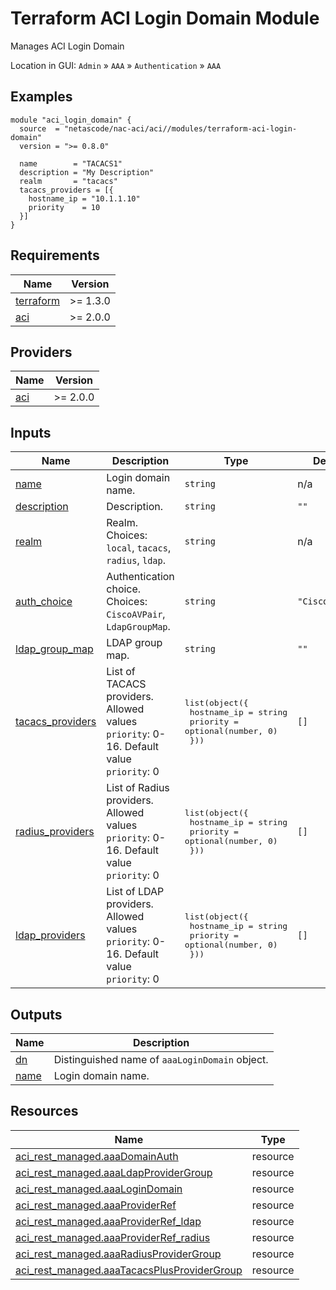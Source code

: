 <!-- BEGIN_TF_DOCS -->
# Terraform ACI Login Domain Module

Manages ACI Login Domain

Location in GUI:
`Admin` » `AAA` » `Authentication` » `AAA`

## Examples

```hcl
module "aci_login_domain" {
  source  = "netascode/nac-aci/aci//modules/terraform-aci-login-domain"
  version = ">= 0.8.0"

  name        = "TACACS1"
  description = "My Description"
  realm       = "tacacs"
  tacacs_providers = [{
    hostname_ip = "10.1.1.10"
    priority    = 10
  }]
}
```

## Requirements

| Name | Version |
|------|---------|
| <a name="requirement_terraform"></a> [terraform](#requirement\_terraform) | >= 1.3.0 |
| <a name="requirement_aci"></a> [aci](#requirement\_aci) | >= 2.0.0 |

## Providers

| Name | Version |
|------|---------|
| <a name="provider_aci"></a> [aci](#provider\_aci) | >= 2.0.0 |

## Inputs

| Name | Description | Type | Default | Required |
|------|-------------|------|---------|:--------:|
| <a name="input_name"></a> [name](#input\_name) | Login domain name. | `string` | n/a | yes |
| <a name="input_description"></a> [description](#input\_description) | Description. | `string` | `""` | no |
| <a name="input_realm"></a> [realm](#input\_realm) | Realm. Choices: `local`, `tacacs`, `radius`, `ldap`. | `string` | n/a | yes |
| <a name="input_auth_choice"></a> [auth\_choice](#input\_auth\_choice) | Authentication choice. Choices: `CiscoAVPair`, `LdapGroupMap`. | `string` | `"CiscoAVPair"` | no |
| <a name="input_ldap_group_map"></a> [ldap\_group\_map](#input\_ldap\_group\_map) | LDAP group map. | `string` | `""` | no |
| <a name="input_tacacs_providers"></a> [tacacs\_providers](#input\_tacacs\_providers) | List of TACACS providers. Allowed values `priority`: 0-16. Default value `priority`: 0 | <pre>list(object({<br/>    hostname_ip = string<br/>    priority    = optional(number, 0)<br/>  }))</pre> | `[]` | no |
| <a name="input_radius_providers"></a> [radius\_providers](#input\_radius\_providers) | List of Radius providers. Allowed values `priority`: 0-16. Default value `priority`: 0 | <pre>list(object({<br/>    hostname_ip = string<br/>    priority    = optional(number, 0)<br/>  }))</pre> | `[]` | no |
| <a name="input_ldap_providers"></a> [ldap\_providers](#input\_ldap\_providers) | List of LDAP providers. Allowed values `priority`: 0-16. Default value `priority`: 0 | <pre>list(object({<br/>    hostname_ip = string<br/>    priority    = optional(number, 0)<br/>  }))</pre> | `[]` | no |

## Outputs

| Name | Description |
|------|-------------|
| <a name="output_dn"></a> [dn](#output\_dn) | Distinguished name of `aaaLoginDomain` object. |
| <a name="output_name"></a> [name](#output\_name) | Login domain name. |

## Resources

| Name | Type |
|------|------|
| [aci_rest_managed.aaaDomainAuth](https://registry.terraform.io/providers/CiscoDevNet/aci/latest/docs/resources/rest_managed) | resource |
| [aci_rest_managed.aaaLdapProviderGroup](https://registry.terraform.io/providers/CiscoDevNet/aci/latest/docs/resources/rest_managed) | resource |
| [aci_rest_managed.aaaLoginDomain](https://registry.terraform.io/providers/CiscoDevNet/aci/latest/docs/resources/rest_managed) | resource |
| [aci_rest_managed.aaaProviderRef](https://registry.terraform.io/providers/CiscoDevNet/aci/latest/docs/resources/rest_managed) | resource |
| [aci_rest_managed.aaaProviderRef_ldap](https://registry.terraform.io/providers/CiscoDevNet/aci/latest/docs/resources/rest_managed) | resource |
| [aci_rest_managed.aaaProviderRef_radius](https://registry.terraform.io/providers/CiscoDevNet/aci/latest/docs/resources/rest_managed) | resource |
| [aci_rest_managed.aaaRadiusProviderGroup](https://registry.terraform.io/providers/CiscoDevNet/aci/latest/docs/resources/rest_managed) | resource |
| [aci_rest_managed.aaaTacacsPlusProviderGroup](https://registry.terraform.io/providers/CiscoDevNet/aci/latest/docs/resources/rest_managed) | resource |
<!-- END_TF_DOCS -->